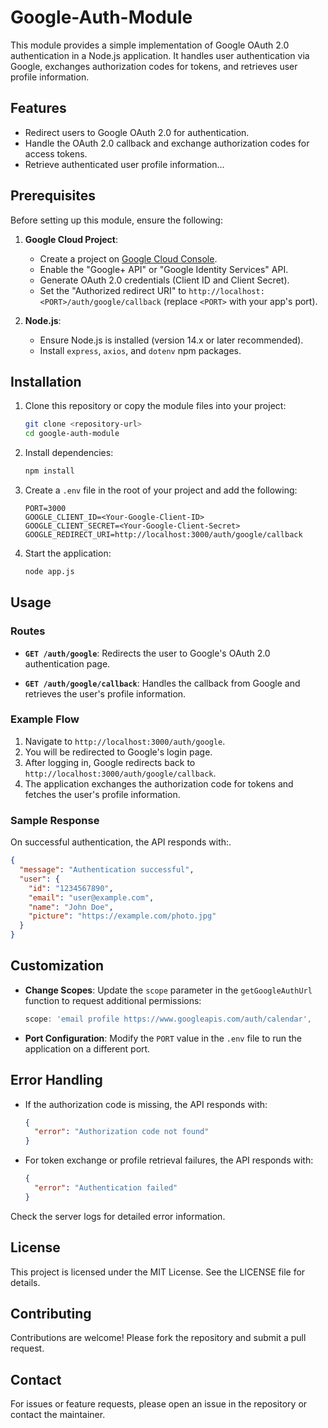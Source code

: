 # Google-Auth-Module

This module provides a simple implementation of Google OAuth 2.0 authentication in a Node.js application. It handles user authentication via Google, exchanges authorization codes for tokens, and retrieves user profile information.

## Features
- Redirect users to Google OAuth 2.0 for authentication.
- Handle the OAuth 2.0 callback and exchange authorization codes for access tokens.
- Retrieve authenticated user profile information...

## Prerequisites

Before setting up this module, ensure the following:

1. **Google Cloud Project**:
   - Create a project on [Google Cloud Console](https://console.cloud.google.com/).
   - Enable the "Google+ API" or "Google Identity Services" API.
   - Generate OAuth 2.0 credentials (Client ID and Client Secret).
   - Set the "Authorized redirect URI" to `http://localhost:<PORT>/auth/google/callback` (replace `<PORT>` with your app's port).

2. **Node.js**:
   - Ensure Node.js is installed (version 14.x or later recommended).
   - Install `express`, `axios`, and `dotenv` npm packages.

## Installation

1. Clone this repository or copy the module files into your project:

   ```bash
   git clone <repository-url>
   cd google-auth-module
   ```

2. Install dependencies:

   ```bash
   npm install
   ```

3. Create a `.env` file in the root of your project and add the following:

   ```env
   PORT=3000
   GOOGLE_CLIENT_ID=<Your-Google-Client-ID>
   GOOGLE_CLIENT_SECRET=<Your-Google-Client-Secret>
   GOOGLE_REDIRECT_URI=http://localhost:3000/auth/google/callback
   ```

4. Start the application:

   ```bash
   node app.js
   ```

## Usage

### Routes

- **`GET /auth/google`**:
  Redirects the user to Google's OAuth 2.0 authentication page.

- **`GET /auth/google/callback`**:
  Handles the callback from Google and retrieves the user's profile information.

### Example Flow

1. Navigate to `http://localhost:3000/auth/google`.
2. You will be redirected to Google's login page.
3. After logging in, Google redirects back to `http://localhost:3000/auth/google/callback`.
4. The application exchanges the authorization code for tokens and fetches the user's profile information.

### Sample Response

On successful authentication, the API responds with:.

```json
{
  "message": "Authentication successful",
  "user": {
    "id": "1234567890",
    "email": "user@example.com",
    "name": "John Doe",
    "picture": "https://example.com/photo.jpg"
  }
}
```

## Customization

- **Change Scopes**:
  Update the `scope` parameter in the `getGoogleAuthUrl` function to request additional permissions:

  ```javascript
  scope: 'email profile https://www.googleapis.com/auth/calendar',
  ```

- **Port Configuration**:
  Modify the `PORT` value in the `.env` file to run the application on a different port.

## Error Handling

- If the authorization code is missing, the API responds with:

  ```json
  {
    "error": "Authorization code not found"
  }
  ```

- For token exchange or profile retrieval failures, the API responds with:

  ```json
  {
    "error": "Authentication failed"
  }
  ```

Check the server logs for detailed error information.

## License

This project is licensed under the MIT License. See the LICENSE file for details.

## Contributing

Contributions are welcome! Please fork the repository and submit a pull request.

## Contact

For issues or feature requests, please open an issue in the repository or contact the maintainer.

